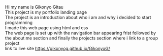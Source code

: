 
Hi my name is Gikonyo Gitau
</br>
This project is my portfolio landing page
</br>
The project is an introduction about who i am and why i decided to start programming
</br>
I made this web page using html and css 
</br>
The web page is set up with the navigation bar appearing frist followed by the about me section and finally the projects section where i link to a group project
</br> 
link to live site https://gikonyog.github.io/GikonyoG/
